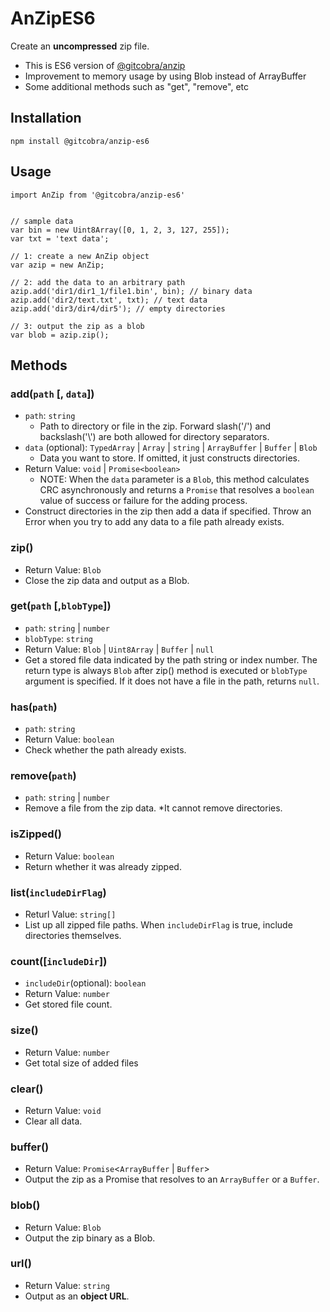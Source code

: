 # AnZipES6
Create an **uncompressed** zip file.
- This is ES6 version of [@gitcobra/anzip](https://github.com/gitcobra/AnZip.js)
- Improvement to memory usage by using Blob instead of ArrayBuffer
- Some additional methods such as "get", "remove", etc


## Installation

```
npm install @gitcobra/anzip-es6
```




## Usage
```
import AnZip from '@gitcobra/anzip-es6'


// sample data
var bin = new Uint8Array([0, 1, 2, 3, 127, 255]);
var txt = 'text data';

// 1: create a new AnZip object
var azip = new AnZip;

// 2: add the data to an arbitrary path
azip.add('dir1/dir1_1/file1.bin', bin); // binary data
azip.add('dir2/text.txt', txt); // text data
azip.add('dir3/dir4/dir5'); // empty directories

// 3: output the zip as a blob
var blob = azip.zip();
```


## Methods

### add(`path` [, `data`])
- `path`: `string`
  - Path to directory or file in the zip. Forward slash('/') and backslash('\\') are both allowed for directory separators.
- `data` (optional): `TypedArray` | `Array` | `string` | `ArrayBuffer` | `Buffer` | `Blob`
  - Data you want to store. If omitted, it just constructs directories.
- Return Value: `void` | `Promise<boolean>`
  - NOTE: When the `data` parameter is a `Blob`, this method calculates CRC asynchronously and returns a `Promise` that resolves a `boolean` value of success or failure for the adding process.
- Construct directories in the zip then add a data if specified. Throw an Error when you try to add any data to a file path already exists.

### zip()
- Return Value: `Blob`
- Close the zip data and output as a Blob.

### get(`path` [,`blobType`])
- `path`: `string` | `number`
- `blobType`: `string`
- Return Value: `Blob` | `Uint8Array` | `Buffer` | `null`
- Get a stored file data indicated by the path string or index number. The return type is always `Blob` after zip() method is executed or `blobType` argument is specified. If it does not have a file in the path, returns `null`.

### has(`path`)
- `path`: `string`
- Return Value: `boolean`
- Check whether the path already exists.

### remove(`path`)
- `path`: `string` | `number`
- Remove a file from the zip data. *It cannot remove directories.

### isZipped()
- Return Value: `boolean`
- Return whether it was already zipped.

### list(`includeDirFlag`)
- Returl Value: `string[]`
- List up all zipped file paths. When `includeDirFlag` is true, include directories themselves.

### count([`includeDir`])
- `includeDir`(optional): `boolean`
- Return Value: `number`
- Get stored file count.

### size()
- Return Value: `number`
- Get total size of added files

### clear()
- Return Value: `void`
- Clear all data.

### buffer()
- Return Value: `Promise`<`ArrayBuffer` | `Buffer`>
- Output the zip as a Promise that resolves to an `ArrayBuffer` or a `Buffer`.

### blob()
- Return Value: `Blob`
- Output the zip binary as a Blob.

### url()
- Return Value: `string`
- Output as an **object URL**.


